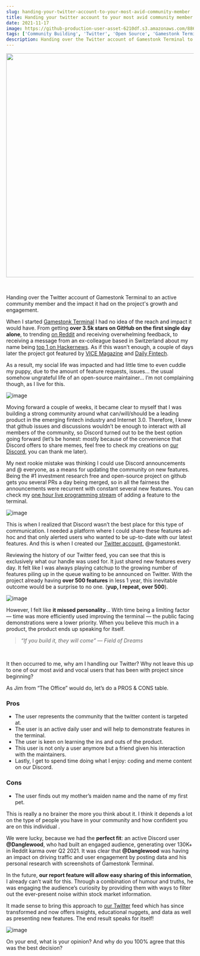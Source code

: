 ```yaml
---
slug: handing-your-twitter-account-to-your-most-avid-community-member
title: Handing your twitter account to your most avid community member
date: 2021-11-17
image: https://github-production-user-asset-6210df.s3.amazonaws.com/88618738/280497451-edb5650f-8c33-4f81-8df5-eb4ee4d48166.png
tags: ['Community Building', 'Twitter', 'Open Source', 'Gamestonk Terminal']
description: Handing over the Twitter account of Gamestonk Terminal to an active community member and the impact it had on the project's growth and engagement.
---
```


<p align="center">
    <img width="600" src="https://github-production-user-asset-6210df.s3.amazonaws.com/88618738/280497451-edb5650f-8c33-4f81-8df5-eb4ee4d48166.png"/>
</p>

<br />

Handing over the Twitter account of Gamestonk Terminal to an active community member and the impact it had on the project's growth and engagement.

<!-- truncate -->

<div style={{borderTop: '1px solid #21af90', margin: '1.5em 0'}} />

When I started [Gamestonk Terminal](https://github.com/GamestonkTerminal/GamestonkTerminal) I had no idea of the reach and impact it would have. From getting **over 3.5k stars on GitHub on the first single day alone**, to trending [on Reddit](https://www.reddit.com/r/algotrading/comments/lrndzi/cant_afford_the_bloomberg_terminal_no_worries_i/) and receiving overwhelming feedback, to receiving a message from an ex-colleague based in Switzerland about my name being [top 1 on Hackernews](https://news.ycombinator.com/item?id=26258773). As if this wasn’t enough, a couple of days later the project got featured by [VICE Magazine](https://www.vice.com/en/article/qjp9vp/gamestonk-terminal-is-a-diy-meme-stock-version-of-bloomberg-terminal) and [Daily Fintech](https://dailyfintech.com/2021/02/25/never-underestimate-bloomberg-but-here-are-5-reasons-why-the-gamestonk-terminal-is-a-contender/).

As a result, my social life was impacted and had little time to even cuddle my puppy, due to the amount of feature requests, issues… the usual somehow ungrateful life of an open-source maintainer… I’m not complaining though, as I live for this.

![image](https://github.com/Meg1211/my-website/assets/88618738/4cede88f-3d77-4457-ad21-ea68a40b3b20)

Moving forward a couple of weeks, it became clear to myself that I was building a strong community around what can/will/should be a leading product in the emerging fintech industry and Internet 3.0. Therefore, I knew that github issues and discussions wouldn’t be enough to interact with all members of the community, so Discord turned out to be the best option going forward (let’s be honest: mostly because of the convenience that Discord offers to share memes, feel free to check my creations on [our Discord](https://discord.gg/2KnVnkDTxM), you can thank me later).

My next rookie mistake was thinking I could use Discord announcements and @ everyone, as a means for updating the community on new features. Being the #1 investment research free and open-source project on github gets you several PRs a day being merged, so in all the fairness the announcements were recurrent with constant several new features. You can check my [one hour live programming stream](https://www.youtube.com/watch?v=9BMI9cleTTg) of adding a feature to the terminal.

![image](https://github.com/Meg1211/my-website/assets/88618738/6ec95ad8-3fc8-4c16-9fd3-ca07e305270d)

This is when I realized that Discord wasn’t the best place for this type of communication. I needed a platform where I could share these features ad-hoc and that only alerted users who wanted to be up-to-date with our latest features. And this is when I created our [Twitter account](https://twitter.com/gamestonkt), @gamestonkt.

Reviewing the history of our Twitter feed, you can see that this is exclusively what our handle was used for. It just shared new features every day. It felt like I was always playing catchup to the growing number of features piling up in the queue waiting to be announced on Twitter. With the project already having **over 500 features** in less 1 year, this inevitable outcome would be a surprise to no one. (**yup, I repeat, over 500**).

![image](https://github.com/Meg1211/my-website/assets/88618738/1259b899-af0d-4b21-af6e-755408668956)

However, I felt like **it missed personality**... With time being a limiting factor — time was more efficiently used improving the terminal — the public facing demonstrations were a lower priority. When you believe this much in a product, the product ends up speaking for itself.

> _“If you build it, they will come” — Field of Dreams_

<br />

It then occurred to me, why am I handling our Twitter? Why not leave this up to one of our most avid and vocal users that has been with project since beginning?

As Jim from “The Office” would do, let’s do a PROS & CONS table.

### Pros

- The user represents the community that the twitter content is targeted at.
- The user is an active daily user and will help to demonstrate features in the terminal.
- The user is keen on learning the ins and outs of the product.
- This user is not only a user anymore but a friend given his interaction with the maintainers.
- Lastly, I get to spend time doing what I enjoy: coding and meme content on our Discord.

### Cons

- The user finds out my mother’s maiden name and the name of my first pet.

This is really a no brainer the more you think about it. I think it depends a lot on the type of people you have in your community and how confident you are on this individual .

We were lucky, because we had the **perfect fit**: an active Discord user **@Danglewood**, who had built an engaged audience, generating over 130K+ in Reddit karma over Q2 2021. It was clear that **@Danglewood** was having an impact on driving traffic and user engagement by posting data and his personal research with screenshots of Gamestonk Terminal.

In the future, **our report feature will allow easy sharing of this information**, I already can’t wait for this. Through a combination of humour and truths, he was engaging the audience’s curiosity by providing them with ways to filter out the ever-present noise within stock market information.

It made sense to bring this approach to [our Twitter](https://twitter.com/gamestonkt) feed which has since transformed and now offers insights, educational nuggets, and data as well as presenting new features. The end result speaks for itself!

![image](https://github.com/Meg1211/my-website/assets/88618738/edb5650f-8c33-4f81-8df5-eb4ee4d48166)

On your end, what is your opinion? And why do you 100% agree that this was the best decision?

